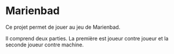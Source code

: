 # Marienbad
Ce projet permet de jouer au jeu de Marienbad.

Il comprend deux parties. La première est joueur contre joueur et la seconde joueur contre machine.

